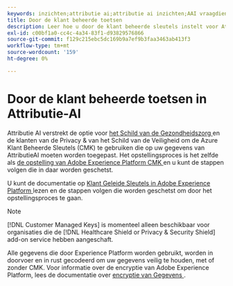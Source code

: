 ```yaml
---
keywords: inzichten;attributie ai;attributie ai inzichten;AAI vraagdienst;attributie vragen;attributie scores; klant beheerde sleutels in AAI
title: Door de klant beheerde toetsen
description: Leer hoe u door de klant beheerde sleutels instelt voor Attribution AI.
exl-id: c00bf1a0-cc4c-4a34-83f1-d93829576866
source-git-commit: f129c215ebc5dc169b9a7ef9b3faa3463ab413f3
workflow-type: tm+mt
source-wordcount: '159'
ht-degree: 0%

---
```


# Door de klant beheerde toetsen in Attributie-AI

Attributie AI verstrekt de optie voor [ het Schild van de Gezondheidszorg ](https://www.adobe.com/trust/compliance/hipaa-ready.html) en de klanten van de Privacy &amp; van het Schild van de Veiligheid om de Azure Klant Beheerde Sleutels (CMK) te gebruiken die op uw gegevens van AttributieAI moeten worden toegepast. Het opstellingsproces is het zelfde als [ de opstelling van Adobe Experience Platform CMK ](../../../landing/governance-privacy-security/customer-managed-keys/overview.md) en u kunt de stappen volgen die in daar worden geschetst.

U kunt de documentatie op [ Klant Geleide Sleutels in Adobe Experience Platform ](../../../landing/governance-privacy-security/encryption.md) lezen en de stappen volgen die worden geschetst om door het opstellingsproces te gaan.

>[!NOTE]
>
>[!DNL Customer Managed Keys] is momenteel alleen beschikbaar voor organisaties die de [!DNL Healthcare Shield or Privacy & Security Shield] add-on service hebben aangeschaft.

Alle gegevens die door Experience Platform worden gebruikt, worden in doorvoer en in rust gecodeerd om uw gegevens veilig te houden, met of zonder CMK. Voor informatie over de encryptie van Adobe Experience Platform, lees de documentatie over [ encryptie van Gegevens ](../../../landing/governance-privacy-security/encryption.md).
